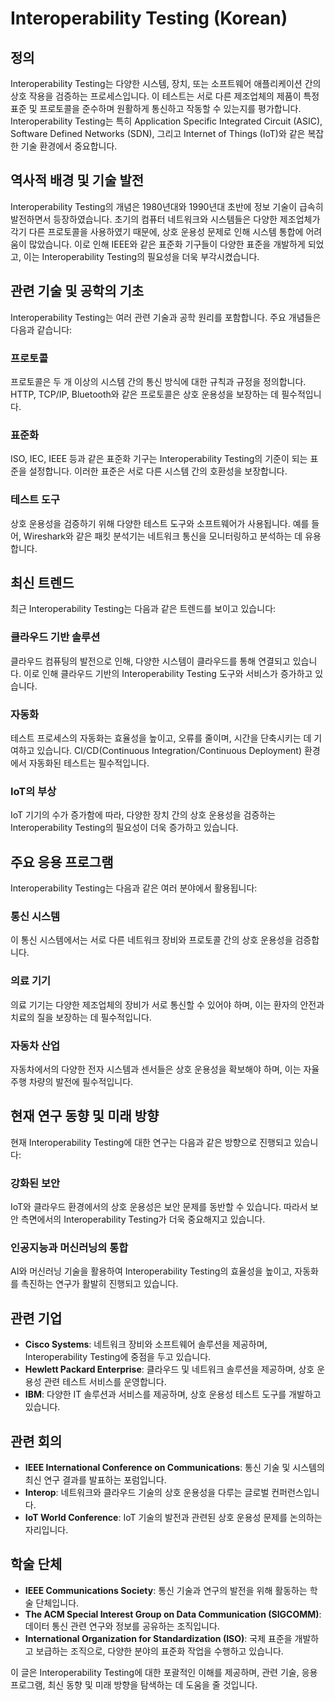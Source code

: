 # Interoperability Testing (Korean)

## 정의
Interoperability Testing는 다양한 시스템, 장치, 또는 소프트웨어 애플리케이션 간의 상호 작용을 검증하는 프로세스입니다. 이 테스트는 서로 다른 제조업체의 제품이 특정 표준 및 프로토콜을 준수하며 원활하게 통신하고 작동할 수 있는지를 평가합니다. Interoperability Testing는 특히 Application Specific Integrated Circuit (ASIC), Software Defined Networks (SDN), 그리고 Internet of Things (IoT)와 같은 복잡한 기술 환경에서 중요합니다.

## 역사적 배경 및 기술 발전
Interoperability Testing의 개념은 1980년대와 1990년대 초반에 정보 기술이 급속히 발전하면서 등장하였습니다. 초기의 컴퓨터 네트워크와 시스템들은 다양한 제조업체가 각기 다른 프로토콜을 사용하였기 때문에, 상호 운용성 문제로 인해 시스템 통합에 어려움이 많았습니다. 이로 인해 IEEE와 같은 표준화 기구들이 다양한 표준을 개발하게 되었고, 이는 Interoperability Testing의 필요성을 더욱 부각시켰습니다.

## 관련 기술 및 공학의 기초
Interoperability Testing는 여러 관련 기술과 공학 원리를 포함합니다. 주요 개념들은 다음과 같습니다:

### 프로토콜
프로토콜은 두 개 이상의 시스템 간의 통신 방식에 대한 규칙과 규정을 정의합니다. HTTP, TCP/IP, Bluetooth와 같은 프로토콜은 상호 운용성을 보장하는 데 필수적입니다.

### 표준화
ISO, IEC, IEEE 등과 같은 표준화 기구는 Interoperability Testing의 기준이 되는 표준을 설정합니다. 이러한 표준은 서로 다른 시스템 간의 호환성을 보장합니다.

### 테스트 도구
상호 운용성을 검증하기 위해 다양한 테스트 도구와 소프트웨어가 사용됩니다. 예를 들어, Wireshark와 같은 패킷 분석기는 네트워크 통신을 모니터링하고 분석하는 데 유용합니다.

## 최신 트렌드
최근 Interoperability Testing는 다음과 같은 트렌드를 보이고 있습니다:

### 클라우드 기반 솔루션
클라우드 컴퓨팅의 발전으로 인해, 다양한 시스템이 클라우드를 통해 연결되고 있습니다. 이로 인해 클라우드 기반의 Interoperability Testing 도구와 서비스가 증가하고 있습니다.

### 자동화
테스트 프로세스의 자동화는 효율성을 높이고, 오류를 줄이며, 시간을 단축시키는 데 기여하고 있습니다. CI/CD(Continuous Integration/Continuous Deployment) 환경에서 자동화된 테스트는 필수적입니다.

### IoT의 부상
IoT 기기의 수가 증가함에 따라, 다양한 장치 간의 상호 운용성을 검증하는 Interoperability Testing의 필요성이 더욱 증가하고 있습니다.

## 주요 응용 프로그램
Interoperability Testing는 다음과 같은 여러 분야에서 활용됩니다:

### 통신 시스템
이 통신 시스템에서는 서로 다른 네트워크 장비와 프로토콜 간의 상호 운용성을 검증합니다.

### 의료 기기
의료 기기는 다양한 제조업체의 장비가 서로 통신할 수 있어야 하며, 이는 환자의 안전과 치료의 질을 보장하는 데 필수적입니다.

### 자동차 산업
자동차에서의 다양한 전자 시스템과 센서들은 상호 운용성을 확보해야 하며, 이는 자율 주행 차량의 발전에 필수적입니다.

## 현재 연구 동향 및 미래 방향
현재 Interoperability Testing에 대한 연구는 다음과 같은 방향으로 진행되고 있습니다:

### 강화된 보안
IoT와 클라우드 환경에서의 상호 운용성은 보안 문제를 동반할 수 있습니다. 따라서 보안 측면에서의 Interoperability Testing가 더욱 중요해지고 있습니다.

### 인공지능과 머신러닝의 통합
AI와 머신러닝 기술을 활용하여 Interoperability Testing의 효율성을 높이고, 자동화를 촉진하는 연구가 활발히 진행되고 있습니다.

## 관련 기업
- **Cisco Systems**: 네트워크 장비와 소프트웨어 솔루션을 제공하며, Interoperability Testing에 중점을 두고 있습니다.
- **Hewlett Packard Enterprise**: 클라우드 및 네트워크 솔루션을 제공하며, 상호 운용성 관련 테스트 서비스를 운영합니다.
- **IBM**: 다양한 IT 솔루션과 서비스를 제공하며, 상호 운용성 테스트 도구를 개발하고 있습니다.

## 관련 회의
- **IEEE International Conference on Communications**: 통신 기술 및 시스템의 최신 연구 결과를 발표하는 포럼입니다.
- **Interop**: 네트워크와 클라우드 기술의 상호 운용성을 다루는 글로벌 컨퍼런스입니다.
- **IoT World Conference**: IoT 기술의 발전과 관련된 상호 운용성 문제를 논의하는 자리입니다.

## 학술 단체
- **IEEE Communications Society**: 통신 기술과 연구의 발전을 위해 활동하는 학술 단체입니다.
- **The ACM Special Interest Group on Data Communication (SIGCOMM)**: 데이터 통신 관련 연구와 정보를 공유하는 조직입니다.
- **International Organization for Standardization (ISO)**: 국제 표준을 개발하고 보급하는 조직으로, 다양한 분야의 표준화 작업을 수행하고 있습니다.

이 글은 Interoperability Testing에 대한 포괄적인 이해를 제공하며, 관련 기술, 응용 프로그램, 최신 동향 및 미래 방향을 탐색하는 데 도움을 줄 것입니다.
